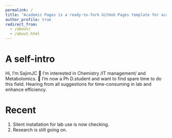 ```yaml
---
permalink: /
title: "Academic Pages is a ready-to-fork GitHub Pages template for academic personal websites"
author_profile: true
redirect_from: 
  - /about/
  - /about.html
---
```



A self-intro
======
Hi, I’m SajimJC
👀 I’m interested in Chemistry /IT management/ and Metabolomics.
💞️ I’m now a Ph D.student and want to find spare time to do this field. Hearing from all suggestions for time-consuming in lab and enhance efficiency.

Recent 
======
1. Silent installation for lab use is now checking.
2. Research is still going on.

